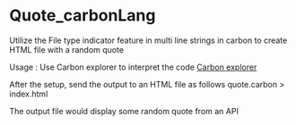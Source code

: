 # Quote_carbonLang
Utilize the File type indicator feature in multi line strings in carbon to create HTML file with a random quote

Usage :
Use Carbon explorer to interpret the code
[Carbon explorer](https://github.com/carbon-language/carbon-lang#getting-started)

After the setup, send the output to an HTML file as follows 
quote.carbon > index.html

The output file would display some random quote from an API
